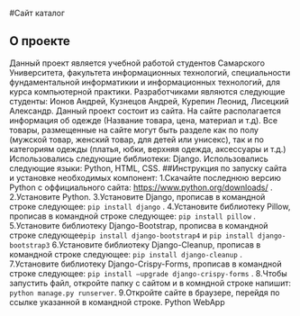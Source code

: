 #Сайт каталог
## О проекте
Данный проект является учебной работой студентов Самарского Университета, факультета информационных технологий, специальности фундаментальной информатикии и информационных технологий, для курса компьютерной практики. Разработчиками являются следующие студенты: Ионов Андрей, Кузнецов Андрей, Курепин Леонид, Лисецкий Александр.
Данный проект состоит из сайта. На сайте располагается информация об одежде (Название товара, цена, материал и т.д). Все товары, размещенные на сайте могут быть разделе как по полу (мужской товар, женский товар, для детей или унисекс), так и по категориям одежды (платья, юбки, верхняя одежда, аксессуары и т.д.)
Использовались следующие библиотеки: Django.
Использовались следующие языки: Python, HTML, CSS.
##Инструкция по запуску сайта и установке необходимых компонент:
1.Скачайте последнюю версию Python с оффициального сайта: https://www.python.org/downloads/ .
2.Установите Python.
3.Установите Django, прописав в командной строке следующее:  `pip install django` .
4.Установите библиотеку Pillow, прописав в командной строке следующее: `pip install pillow` .
5.Установите библиотеку Django-Bootstrap, прописва в командной строке следующее`pip install django-bootstrap4` и  `pip install django-bootstrap3`
6.Установите библиотеку Django-Cleanup, прописав в командной строке следующее: `pip install django-cleanup` .
7.Установите библиотеку Django-Crispy-Forms, прописав в командной строке следующее: `pip install —upgrade django-crispy-forms` .
8.Чтобы запустить файл, откройте папку с сайтом и в комндной строке напишит: `python manage.py runserver`.
9.Откройте сайте в браузере, перейдя по ссылке указанной в командной строке.
Python WebApp 
